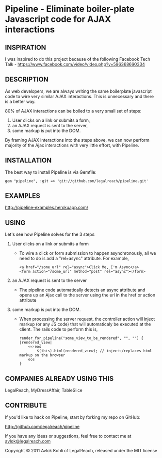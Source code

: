 Pipeline - Eliminate boiler-plate Javascript code for AJAX interactions
=======================================================================

## INSPIRATION

I was inspired to do this project because of the following Facebook Tech Talk - https://www.facebook.com/video/video.php?v=596368660334

## DESCRIPTION

As web developers, we are always writing the same boilerplate javascript code to wire very similar AJAX interactions. This is unnecessary and there is a better way.

80% of AJAX interactions can be boiled to a very small set of steps:

1. User clicks on a link or submits a form, 
2. an AJAX request is sent to the server, 
3. some markup is put into the DOM.

By framing AJAX interactions into the steps above, we can now perform majority of the Ajax interactions with very little effort, with Pipeline.


## INSTALLATION

The best way to install Pipeline is via Gemfile:

    gem "pipeline", :git => 'git://github.com/legalreach/pipeline.git'

## EXAMPLES

http://pipeline-examples.herokuapp.com/

## USING

Let's see how Pipeline solves for the 3 steps:

1. User clicks on a link or submits a form

	* To wire a click or form submission to happen asynchronously, all we need to do is add a "rel=async" attribute. For example,
		
		```
		<a href="/some_url" rel="async">Click Me, I'm Async</a>
		<form action="/some_url" method="post" rel="async"></form>
		```

1. an AJAX request is sent to the server

	* The pipeline code automatically detects an async attribute and opens up an Ajax call to the server using the url in the href or action attribute

3. some markup is put into the DOM.
	
	* When processing the server request, the controller action will inject markup (or any JS code) that will automaticaly be executed at the client. The rails code to perform this is,
	
		```
		render_for_pipeline("some_view_to_be_rendered", "", "") { |rendered_view| 
			<<-eos
				$(this).html(rendered_view); // injects/replaces html markup on the browser
			eos
		}
		```

## COMPANIES ALREADY USING THIS

LegalReach, MyDressAffair, TableSlice

## CONTRIBUTE

If you'd like to hack on Pipeline, start by forking my repo on GitHub:

http://github.com/legalreach/pipeline

If you have any ideas or suggestions, feel free to contact me at avlok@legalreach.com


Copyright © 2011 Avlok Kohli of LegalReach, released under the MIT license
